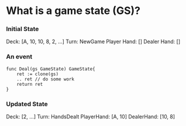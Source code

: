 # What is a game state (GS)?

### Initial State

Deck: [A, 10, 10, 8, 2, ...]
Turn: NewGame
Player Hand: []
Dealer Hand: []

### An event

```golang
func Deal(gs GameState) GameState{
    ret := clone(gs)
    .. ret // do some work
    return ret
}
```

### Updated State
Deck: [2, ...]
Turn: HandsDealt
PlayerHand: [A, 10]
DealerHand: [10, 8]
